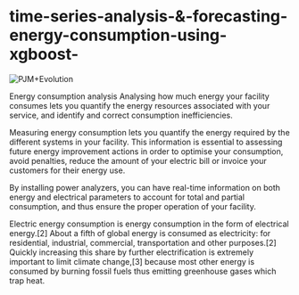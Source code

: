 # time-series-analysis-&-forecasting-energy-consumption-using-xgboost-
![PJM+Evolution](https://user-images.githubusercontent.com/60976246/236406608-5b8c86dd-f48c-45e6-94e2-a2025a88558f.jpg)

Energy consumption analysis
Analysing how much energy your facility consumes lets you quantify the energy resources associated with your service, and identify and correct consumption inefficiencies.

Measuring energy consumption lets you quantify the energy required by the different systems in your facility. This information is essential to assessing future energy improvement actions in order to optimise your consumption, avoid penalties, reduce the amount of your electric bill or invoice your customers for their energy use.

By installing power analyzers, you can have real-time information on both energy and electrical parameters to account for total and partial consumption, and thus ensure the proper operation of your facility.

Electric energy consumption is energy consumption in the form of electrical energy.[2] About a fifth of global energy is consumed as electricity: for residential, industrial, commercial, transportation and other purposes.[2] Quickly increasing this share by further electrification is extremely important to limit climate change,[3] because most other energy is consumed by burning fossil fuels thus emitting greenhouse gases which trap heat.

